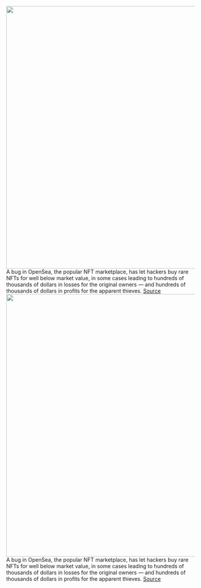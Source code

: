 <img src='https://cdn.vox-cdn.com/thumbor/9pRveHfVSSjeYH9mvqb8bReQzrg=/0x0:2040x1360/1200x800/filters:focal(857x517:1183x843)/cdn.vox-cdn.com/uploads/chorus_image/image/70426147/acastro_210914_4753_0001.0.jpg' width='700px' /><br/>
A bug in OpenSea, the popular NFT marketplace, has let hackers buy rare NFTs for well below market value, in some cases leading to hundreds of thousands of dollars in losses for the original owners — and hundreds of thousands of dollars in profits for the apparent thieves.
<a href='https://www.theverge.com/2022/1/24/22899125/opensea-bug-bored-ape-nfts-smart-contract-listings-cancellation'> Source <a/><img src='https://cdn.vox-cdn.com/thumbor/9pRveHfVSSjeYH9mvqb8bReQzrg=/0x0:2040x1360/1200x800/filters:focal(857x517:1183x843)/cdn.vox-cdn.com/uploads/chorus_image/image/70426147/acastro_210914_4753_0001.0.jpg' width='700px' /><br/>
A bug in OpenSea, the popular NFT marketplace, has let hackers buy rare NFTs for well below market value, in some cases leading to hundreds of thousands of dollars in losses for the original owners — and hundreds of thousands of dollars in profits for the apparent thieves.
<a href='https://www.theverge.com/2022/1/24/22899125/opensea-bug-bored-ape-nfts-smart-contract-listings-cancellation'> Source <a/>